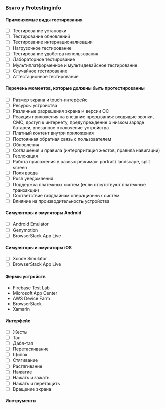 ### Взято у Protestinginfo

#### Применяемые виды тестирования

 - [ ] Тестирование установки
 - [ ] Тестирование обновлений
 - [ ] Тестирование интернационализации
 - [ ] Нагрузочное тестирование
 - [ ] Тестирование удобства использования
 - [ ] Лабораторное тестирование
 - [ ] Мультиплатформенное и мультидевайсное тестирование
 - [ ] Случайное тестирование
 - [ ] Аттестационное тестирование
 
 #### Перечень моментов, которые должны быть протестированны
 
 - [ ] Размер экрана и touch-интерфейс
 - [ ] Ресурсы устройства
 - [ ] Различные разрешения экрана и версии ОС
 - [ ] Реакция приложения на внешние прерывания: входящие звонки, СМС, доступ к интернету, предупреждение о низком заряде батареи, внезапное отключение устройства
 - [ ] Платный контент внутри приложения
 - [ ] Постоянная обратная связь с пользователем
 - [ ] Обновления
 - [ ] Соглашения и правила (интерпритация жестов, правила навигации)
 - [ ] Геолокация
 - [ ] Работа приложения в разных режимах: portrait/ landscape, split screen
 - [ ] Поля ввода
 - [ ] Push уведомления
 - [ ] Поддержка платежных систем (если отсутствуют платежные транзакции)
 - [ ] Соответствие гайдлайнам операционных систем
 - [ ] Влияние на производительность устройства
 
 #### Симуляторы и эмуляторы Android
 
 - [ ] Android Emulator
 - [ ] Genymotion
 - [ ] BrowserStack App Live

#### Симуляторы и эмуляторы iOS

- [ ] Xcode Simulator
- [ ] BrowserStack App Live

#### Фермы устройств

- Firebase Test Lab
- Microsoft App Center
- AWS Device Farm
- BrowserStack
- Xamarin

#### Интерфейс

- [ ] Жесты
- [ ] Тап
- [ ] Дабл-тап
- [ ] Перетаскивание
- [ ] Щипок
- [ ] Стягивание
- [ ] Растягивание
- [ ] Нажатие
- [ ] Нажать и зажать
- [ ] Нажать и перетащить
- [ ] Вращение экрана

#### Инструменты



